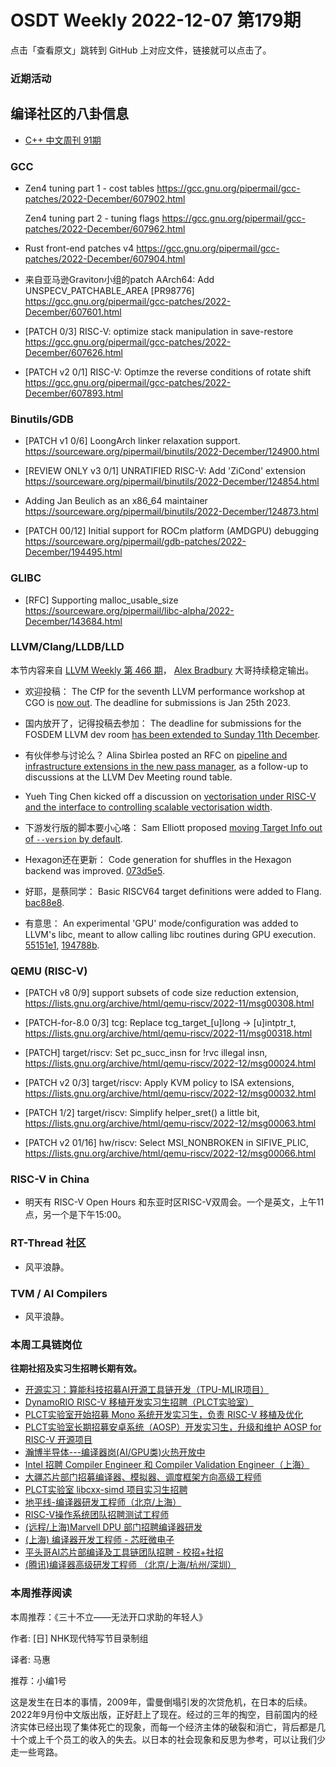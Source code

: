 # OSDT Weekly 2022-12-07 第179期

点击「查看原文」跳转到 GitHub 上对应文件，链接就可以点击了。

### 近期活动

## 编译社区的八卦信息

- [C++ 中文周刊 91期](https://mp.weixin.qq.com/s/LThk-3Ati0vIzRPFLPyO2A)

### GCC

- Zen4 tuning part 1 - cost tables
  https://gcc.gnu.org/pipermail/gcc-patches/2022-December/607902.html

  Zen4 tuning part 2 - tuning flags
  https://gcc.gnu.org/pipermail/gcc-patches/2022-December/607962.html

- Rust front-end patches v4
  https://gcc.gnu.org/pipermail/gcc-patches/2022-December/607904.html

- 来自亚马逊Graviton小组的patch
  AArch64: Add UNSPECV_PATCHABLE_AREA [PR98776]
  https://gcc.gnu.org/pipermail/gcc-patches/2022-December/607601.html

- [PATCH 0/3] RISC-V: optimize stack manipulation in save-restore
  https://gcc.gnu.org/pipermail/gcc-patches/2022-December/607626.html

- [PATCH v2 0/1] RISC-V: Optimze the reverse conditions of rotate shift
  https://gcc.gnu.org/pipermail/gcc-patches/2022-December/607893.html

### Binutils/GDB

- [PATCH v1 0/6] LoongArch linker relaxation support.
  https://sourceware.org/pipermail/binutils/2022-December/124900.html

- [REVIEW ONLY v3 0/1] UNRATIFIED RISC-V: Add 'ZiCond' extension
  https://sourceware.org/pipermail/binutils/2022-December/124854.html

- Adding Jan Beulich as an x86_64 maintainer
  https://sourceware.org/pipermail/binutils/2022-December/124873.html

- [PATCH 00/12] Initial support for ROCm platform (AMDGPU) debugging
  https://sourceware.org/pipermail/gdb-patches/2022-December/194495.html

### GLIBC

- [RFC] Supporting malloc_usable_size
  https://sourceware.org/pipermail/libc-alpha/2022-December/143684.html

### LLVM/Clang/LLDB/LLD

本节内容来自 [LLVM Weekly 第 466 期](http://llvmweekly.org/issue/466)，
[Alex Bradbury](https://www.linkedin.com/in/alex-bradbury/) 大哥持续稳定输出。

* 欢迎投稿： The CfP for the seventh LLVM performance workshop at CGO is [now out](https://discourse.llvm.org/t/cfp-seventh-llvm-performance-workshop-at-cgo/66987).  The deadline for submissions is Jan 25th 2023.

* 国内放开了，记得投稿去参加： The deadline for submissions for the FOSDEM LLVM dev room [has been extended to Sunday 11th December](https://discourse.llvm.org/t/cfp-fosdem-2023-llvm-dev-room-extended-deadline-11th-of-december/66495).

* 有伙伴参与讨论么？ Alina Sbirlea posted an RFC on [pipeline and infrastructure extensions in the new pass manager](https://discourse.llvm.org/t/rfc-new-pass-manager-pipeline-and-infrastructure-extensions-llvm-dev-round-table-follow-up/66736), as a follow-up to discussions at the LLVM Dev Meeting round table.

* Yueh Ting Chen kicked off a discussion on [vectorisation under RISC-V and the interface to controlling scalable vectorisation width](https://discourse.llvm.org/t/on-vectorization-under-risc-v-and-its-existing-interface-to-control-scalable-vectorization-width-vectorize-width-vf-scalable/66893).

* 下游发行版的脚本要小心咯： Sam Elliott proposed [moving Target Info out of `--version` by default](https://discourse.llvm.org/t/rfc-moving-target-info-out-of-version-by-default/66921).


* Hexagon还在更新： Code generation for shuffles in the Hexagon backend was improved.
  [073d5e5](https://reviews.llvm.org/rG073d5e5945c4).

* 好耶，是蔡同学： Basic RISCV64 target definitions were added to Flang.
  [bac88e8](https://reviews.llvm.org/rGbac88e898f3d).

* 有意思： An experimental 'GPU' mode/configuration was added to LLVM's libc, meant to allow calling libc routines during GPU execution.
  [55151e1](https://reviews.llvm.org/rG55151e138db1),
  [194788b](https://reviews.llvm.org/rG194788b2fd0f).


### QEMU (RISC-V)

- [PATCH v8 0/9] support subsets of code size reduction extension,
  https://lists.gnu.org/archive/html/qemu-riscv/2022-11/msg00308.html

- [PATCH-for-8.0 0/3] tcg: Replace tcg_target_[u]long -> [u]intptr_t,
  https://lists.gnu.org/archive/html/qemu-riscv/2022-11/msg00318.html

- [PATCH] target/riscv: Set pc_succ_insn for !rvc illegal insn,
  https://lists.gnu.org/archive/html/qemu-riscv/2022-12/msg00024.html

- [PATCH v2 0/3] target/riscv: Apply KVM policy to ISA extensions,
  https://lists.gnu.org/archive/html/qemu-riscv/2022-12/msg00032.html

- [PATCH 1/2] target/riscv: Simplify helper_sret() a little bit,
  https://lists.gnu.org/archive/html/qemu-riscv/2022-12/msg00063.html

- [PATCH v2 01/16] hw/riscv: Select MSI_NONBROKEN in SIFIVE_PLIC,
  https://lists.gnu.org/archive/html/qemu-riscv/2022-12/msg00066.html

### RISC-V in China

- 明天有 RISC-V Open Hours 和东亚时区RISC-V双周会。一个是英文，上午11点，另一个是下午15:00。

### RT-Thread 社区

- 风平浪静。

### TVM / AI Compilers

- 风平浪静。

### 本周工具链岗位

**往期社招及实习生招聘长期有效。**

- [开源实习：算能科技招募AI开源工具链开发（TPU-MLIR项目）](https://mp.weixin.qq.com/s/IBJh0ip4k11PzIMZecsWSw)
- [DynamoRIO RISC-V 移植开发实习生招聘（PLCT实验室）](https://mp.weixin.qq.com/s/J_5TjT6DOqeOXJXQI5VQxw)
- [PLCT实验室开始招募 Mono 系统开发实习生，负责 RISC-V 移植及优化](https://mp.weixin.qq.com/s/whEW7Hay1jIP1tBzIPay1A)
- [PLCT实验室长期招募安卓系统（AOSP）开发实习生，升级和维护 AOSP for RISC-V 开源项目](https://mp.weixin.qq.com/s/dJP2cEB1nex2inR5c-cJog)
- [瀚博半导体---编译器岗(AI/GPU类)火热开放中](https://mp.weixin.qq.com/s/8_KjZYa2Il4PglaGyBWk4Q)
- [Intel 招聘 Compiler Engineer 和 Compiler Validation Engineer（上海）](https://mp.weixin.qq.com/s/I3DWxXODNoLRr0kN2xMZLQ)
- [大疆芯片部门招募编译器、模拟器、调度框架方向高级工程师](https://mp.weixin.qq.com/s/Wn5NzAtUTwQNXKRvMVQWLA)
- [PLCT实验室 libcxx-simd 项目实习生招聘](https://mp.weixin.qq.com/s/EIVx5cY74GlodirySY97Qw)
- [地平线-编译器研发工程师（北京/上海）](https://mp.weixin.qq.com/s/MYObl7iWIbyrTz9hCmKWYA)
- [RISC-V操作系统团队招聘测试工程师](https://mp.weixin.qq.com/s/inLFS4pI1F74m_oJ2I7xjQ)
- [(远程/上海)Marvell DPU 部门招聘编译器研发](https://mp.weixin.qq.com/s/B6JjAhF3TZjezD1tjYHDaw)
- [(上海) 编译器开发工程师 - 芯旺微电子](https://mp.weixin.qq.com/s/nqe1-7qffnc0CaejYkpKyw)
- [平头哥AI芯片部编译及工具链团队招聘 - 校招+社招](https://mp.weixin.qq.com/s/kARbXtJotRPCNMrV-yOanA)
- [(腾讯)编译器高级研发工程师 （北京/上海/杭州/深圳）](https://mp.weixin.qq.com/s/DF-2qmHmpKZtJ1djHXM1Ug)

### 本周推荐阅读

本周推荐：《三十不立——无法开口求助的年轻人》

作者: [日] NHK现代特写节目录制组

译者: 马惠

推荐：小编1号

这是发生在日本的事情，2009年，雷曼倒塌引发的次贷危机，在日本的后续。2022年9月份中文版出版，正好赶上了现在。经过的三年的掏空，目前国内的经济实体已经出现了集体死亡的现象，而每一个经济主体的破裂和消亡，背后都是几十个或上千个员工的收入的失去。以日本的社会现象和反思为参考，可以让我们少走一些弯路。
